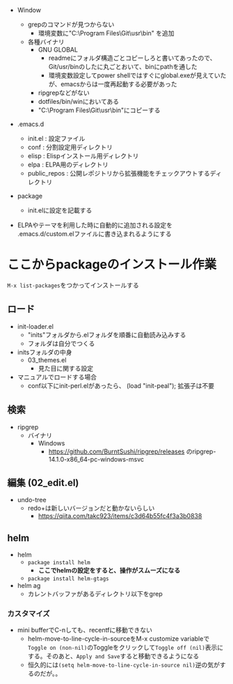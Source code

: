 - Window
  - grepのコマンドが見つからない
    - 環境変数に"C:\Program Files\Git\usr\bin" を追加
  - 各種バイナリ
    - GNU GLOBAL
      - readmeにフォルダ構造ごとコピーしろと書いてあったので、Git/usr/binのしたに丸ごとおいて、binにpathを通した
      - 環境変数設定してpower shellではすぐにglobal.exeが見えていたが、emacsからは一度再起動する必要があった
    - ripgrepなどがない
    - dotfiles/bin/winにおいてある
    - "C:\Program Files\Git\usr\bin"にコピーする
- .emacs.d
  - init.el : 設定ファイル
  - conf : 分割設定用ディレクトリ
  - elisp : Elispインストール用ディレクトリ
  - elpa : ELPA用のディレクトリ
  - public_repos : 公開レポジトリから拡張機能をチェックアウトするディレクトリ
  
- package
  - init.elに設定を記載する

- ELPAやテーマを利用した時に自動的に追加される設定を .emacs.d/custom.elファイルに書き込まれるようにする


# ここからpackageのインストール作業
`M-x list-packages`をつかってインストールする

## ロード
- init-loader.el
  - "inits"フォルダから.elフォルダを順番に自動読み込みする
  - フォルダは自分でつくる
- initsフォルダの中身
  - 03_themes.el
    - 見た目に関する設定
- マニュアルでロードする場合
  - conf以下にinit-perl.elがあったら、 (load "init-peal"); 拡張子は不要

## 検索
- ripgrep
  - バイナリ
    - Windows
      - https://github.com/BurntSushi/ripgrep/releases のripgrep-14.1.0-x86_64-pc-windows-msvc

## 編集 (02_edit.el)
- undo-tree
  - redo+は新しいバージョンだと動かないらしい
    - https://qiita.com/takc923/items/c3d64b55fc4f3a3b0838

## helm
- helm
  - `package install helm`
    - **ここでhelmの設定をすると、操作がスムーズになる**
  - `package install helm-gtags`
- helm ag
  - カレントバッファがあるディレクトリ以下をgrep

### カスタマイズ
- mini bufferでC-nしても、recentfに移動できない
  - helm-move-to-line-cycle-in-sourceをM-x customize variableで`Toggle on (non-nil)`のToggleをクリックして`Toggle off (nil)`表示にする。そのあと、`Apply and Save`すると移動できるようになる
  - 恒久的には`(setq helm-move-to-line-cycle-in-source nil)`逆の気がするのだが。。